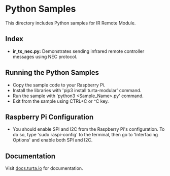 # Python Samples
This directory includes Python samples for IR Remote Module.

## Index
* __ir_tx_nec.py:__ Demonstrates sending infrared remote controller messages using NEC protocol.

## Running the Python Samples
* Copy the sample code to your Raspberry Pi.
* Install the libraries with 'pip3 install turta-modular' command.
* Run the sample with 'python3 <Sample_Name>.py' command.
* Exit from the sample using CTRL+C or ^C key.

## Raspberry Pi Configuration
* You should enable SPI and I2C from the Raspberry Pi's configuration. To do so, type 'sudo raspi-config' to the terminal, then go to 'Interfacing Options' and enable both SPI and I2C.

## Documentation
Visit [docs.turta.io](https://docs.turta.io) for documentation.
